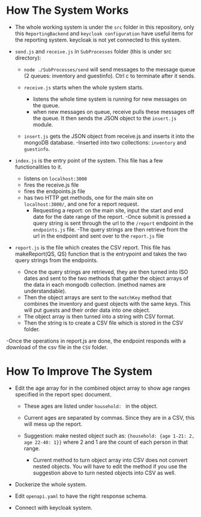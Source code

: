 # How The System Works

- The whole working system is under the `src` folder in this repository, only this `ReportingBackend` and `keycloak configuration` have useful items for the reporting system. keycloak is not yet connected to this system.
- `send.js` and `receive.js` in `SubProcesses` folder (this is under src directory):
    - `node ./SubProcesses/send` will send messages to the message queue (2 queues: inventory and guestinfo). Ctrl c to terminate after it sends.

    - `receive.js` starts when the whole system starts.
        - listens the whole time system is running for new messages on the queue.
        - when new messages on queue, receive pulls these messages off the queue. It then sends the JSON object to the `insert.js` module.
    - `insert.js` gets the JSON object from receive.js and inserts it into the mongoDB database.
      -Inserted into two collections: `inventory` and `guestinfo`.

- `index.js` is the entry point of the system. This file has a few functionalities to it.
    - listens on `localhost:3000`
    - fires the receive.js file
    - fires the endpoints.js file
    - has two HTTP get methods, one for the main site on `localhost:3000/`, and one for a report request.
        - Requesting a report: on the main site, input the start and end date for the date range of the report.
          -Once submit is pressed a query string is sent through the url to the `/report` endpoint in the `endpoints.js` file.
          -The query strings are then retrieve from the url in the endpoint and sent over to the `report.js` file
- `report.js` is the file which creates the CSV report. This file has makeReport(QS, QS) function that is the entrypoint and takes the two query strings from the endpoints.
    - Once the query strings are retrieved, they are then turned into ISO dates and sent to the two methods that gather the object arrays of the data in each mongodb collection. (method names are understandable).
    - Then the object arrays are sent to the `matchKey` method that combines the inventory and guest objects with the same keys. This will put guests and their order data into one object. 
    - The object array is then turned into a string with CSV format. 
    - Then the string is to create a CSV file which is stored in the CSV folder.
    
-Once the operations in report.js are done, the endpoint responds with a download of the csv file in the `CSV` folder.

# How To Improve The System

- Edit the age array for in the combined object array to show age ranges specified in the report spec document.
    - These ages are listed under `household: ` in the object.

    - Current ages are separated by commas. Since they are in a CSV, this will mess up the report.

    - Suggestion: make nested object such as: `{household: {age 1-21: 2, age 22-40: 1}}` where 2 and 1 are the count of each person in that range.

        - Current method to turn object array into CSV does not convert nested objects. You will have to edit the method if you use the suggestion above to turn nested objects into CSV as well.

- Dockerize the whole system. 
- Edit `openapi.yaml` to have the right response schema.
- Connect with keycloak system. 
